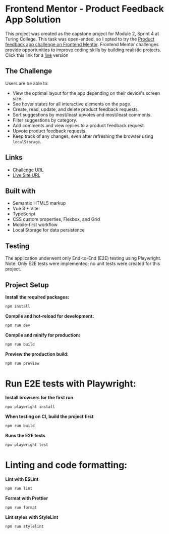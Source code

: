 # Frontend Mentor - Product Feedback App Solution

This project was created as the capstone project for Module 2, Sprint 4 at Turing College. This task was open-ended, so I opted to try the [Product feedback app challenge on Frontend Mentor](https://www.frontendmentor.io/challenges/product-feedback-app-wbvUYqjR6). Frontend Mentor challenges provide opportunities to improve coding skills by building realistic projects. Click this link for a [live](https://www.frontendmentor.io/challenges/product-feedback-app-wbvUYqjR6) version 

## The Challenge

Users are be able to:

- View the optimal layout for the app depending on their device's screen size.
- See hover states for all interactive elements on the page.
- Create, read, update, and delete product feedback requests.
- Sort suggestions by most/least upvotes and most/least comments.
- Filter suggestions by category.
- Add comments and view replies to a product feedback request.
- Upvote product feedback requests.
- Keep track of any changes, even after refreshing the browser using `localStorage`.

## Links

- [Challenge URL](https://www.frontendmentor.io/challenges/product-feedback-app-wbvUYqjR6)
- [Live Site URL](https://mt-product-feedback.netlify.app)

## Built with

- Semantic HTML5 markup
- Vue 3 + Vite
- TypeScript
- CSS custom properties, Flexbox, and Grid
- Mobile-first workflow
- Local Storage for data persistence

## Testing

The application underwent only End-to-End (E2E) testing using Playwright. Note: Only E2E tests were implemented; no unit tests were created for this project.

## Project Setup

**Install the required packages:**

```sh
npm install
```
**Compile and hot-reload for development:**
```sh
npm run dev
```
**Compile and minify for production:**
```sh
npm run build
```
**Preview the production build:**

```sh
npm run preview
```
# Run E2E tests with Playwright:

 **Install browsers for the first run**
```sh
npx playwright install
```
**When testing on CI, build the project first**
```sh
npm run build
```
**Runs the E2E tests**
```sh
npx playwright test
```
# Linting and code formatting:
**Lint with ESLint**
```sh
npm run lint
```
**Format with Prettier**
```sh
npm run format
```
**Lint styles with StyleLint**
```sh
npm run stylelint
```
